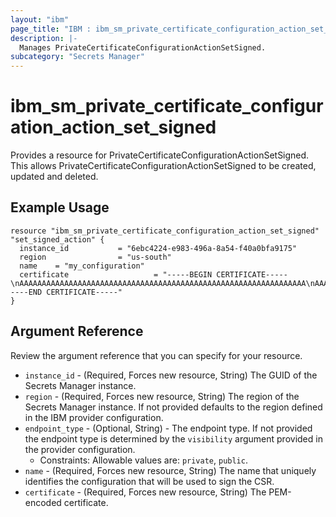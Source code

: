 ```yaml
---
layout: "ibm"
page_title: "IBM : ibm_sm_private_certificate_configuration_action_set_signed"
description: |-
  Manages PrivateCertificateConfigurationActionSetSigned.
subcategory: "Secrets Manager"
---
```


# ibm_sm_private_certificate_configuration_action_set_signed

Provides a resource for PrivateCertificateConfigurationActionSetSigned. This allows PrivateCertificateConfigurationActionSetSigned to be created, updated and deleted.

## Example Usage

```hcl
resource "ibm_sm_private_certificate_configuration_action_set_signed" "set_signed_action" {
  instance_id           = "6ebc4224-e983-496a-8a54-f40a0bfa9175"
  region                = "us-south"
  name    = "my_configuration"
  certificate                   = "-----BEGIN CERTIFICATE-----\nAAAAAAAAAAAAAAAAAAAAAAAAAAAAAAAAAAAAAAAAAAAAAAAAAAAAAAAAAAAAAAAA\nAAAAAAAAAAAAAAAAAAAAAAAAAAAAAAAAAAAAAAAAAAAAAAAAAAAAAAAAAAAAAAAA\nAAAAAAAAAAAAAAAAAAAAAAAAAAAAAAAAAAAAAAAAAAAAAAAAAAAAAAAAAAAAAAAA\nAAAAAAAAAAAAAAAAAAAAAAAAAAAAAAAAAAAAAAAAAAAAAAAAAAAAAAAAAAAAAAAA\nAAAAAAAAAAAAAAAAAAAAAAAAAAAAAAAAAAAAAAAAAAAAAAAAAAAAAAAAAAAAAAAA\nAAAAAAAAAAAAAAAAAAAAAAAAAAAAAAAAAAAAAAAAAAAAAAAAAAAAAAAAAAAAAAAA\nAAAAAAAAAAAAAAAAAAAAAAAAAAAAAAAAAAAAAAAAAAAAAAAAAAAAAAAAAAAAAAAA\nAAAAAAAAAAAAAAAAAAAAAAAAAAAAAAAAAAAAAAAAAAAAAAAAAAAAAAAAAAAAAAAA\nAAAAAAAAAAAAAAAAAAAAAAAAAAAAAAAAAAAAAAAAAAAAAAAAAAAAAAAAAAAAAAAA\nAAAAAAAAAAAAAAAAAAAAAAAAAAAAAAAAAAAAAAAAAAAAAAAAAAAAAAAAAAAAAAAA\nAAAAAAAAAAAAAAAAAAAAAAAAAAAAAAAAAAAAAAAAAAAAAAAAAAAAAAAAAAAAAAAA\nAAAAAAAAAAAAAAAAAAAAAAAAAAAAAAAAAAAAAAAAAAAAAAAAAAAAAAAAAAAAAAAA\nAAAAAAAAAAAAAAAAAAAAAAAAAAAAAAAAAAAAAAAAAAAAAAAAAAAAAAAAAAAAAAAA\nAAAAAAAAAAAAAAAAAAAAAA==\n-----END CERTIFICATE-----"
}
```

## Argument Reference

Review the argument reference that you can specify for your resource.

* `instance_id` - (Required, Forces new resource, String) The GUID of the Secrets Manager instance.
* `region` - (Required, Forces new resource, String) The region of the Secrets Manager instance. If not provided defaults to the region defined in the IBM provider configuration.
* `endpoint_type` - (Optional, String) - The endpoint type. If not provided the endpoint type is determined by the `visibility` argument provided in the provider configuration.
    * Constraints: Allowable values are: `private`, `public`.
* `name` - (Required, Forces new resource, String) The name that uniquely identifies the configuration that will be used to sign the CSR.
* `certificate` - (Required, Forces new resource, String) The PEM-encoded certificate.
